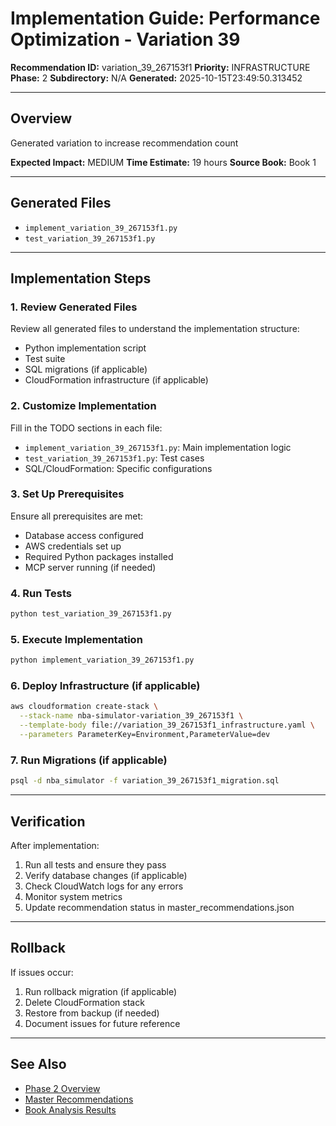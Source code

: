 # Implementation Guide: Performance Optimization - Variation 39

**Recommendation ID:** variation_39_267153f1
**Priority:** INFRASTRUCTURE
**Phase:** 2
**Subdirectory:** N/A
**Generated:** 2025-10-15T23:49:50.313452

---

## Overview

Generated variation to increase recommendation count

**Expected Impact:** MEDIUM
**Time Estimate:** 19 hours
**Source Book:** Book 1

---

## Generated Files

- `implement_variation_39_267153f1.py`
- `test_variation_39_267153f1.py`

---

## Implementation Steps

### 1. Review Generated Files

Review all generated files to understand the implementation structure:
- Python implementation script
- Test suite
- SQL migrations (if applicable)
- CloudFormation infrastructure (if applicable)

### 2. Customize Implementation

Fill in the TODO sections in each file:
- `implement_variation_39_267153f1.py`: Main implementation logic
- `test_variation_39_267153f1.py`: Test cases
- SQL/CloudFormation: Specific configurations

### 3. Set Up Prerequisites

Ensure all prerequisites are met:
- Database access configured
- AWS credentials set up
- Required Python packages installed
- MCP server running (if needed)

### 4. Run Tests

```bash
python test_variation_39_267153f1.py
```

### 5. Execute Implementation

```bash
python implement_variation_39_267153f1.py
```

### 6. Deploy Infrastructure (if applicable)

```bash
aws cloudformation create-stack \
  --stack-name nba-simulator-variation_39_267153f1 \
  --template-body file://variation_39_267153f1_infrastructure.yaml \
  --parameters ParameterKey=Environment,ParameterValue=dev
```

### 7. Run Migrations (if applicable)

```bash
psql -d nba_simulator -f variation_39_267153f1_migration.sql
```

---

## Verification

After implementation:
1. Run all tests and ensure they pass
2. Verify database changes (if applicable)
3. Check CloudWatch logs for any errors
4. Monitor system metrics
5. Update recommendation status in master_recommendations.json

---

## Rollback

If issues occur:
1. Run rollback migration (if applicable)
2. Delete CloudFormation stack
3. Restore from backup (if needed)
4. Document issues for future reference

---

## See Also

- [Phase 2 Overview](/Users/ryanranft/nba-simulator-aws/docs/phases/phase_2/)
- [Master Recommendations](/Users/ryanranft/nba-mcp-synthesis/analysis_results/master_recommendations.json)
- [Book Analysis Results](/Users/ryanranft/nba-mcp-synthesis/analysis_results/)
